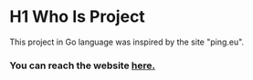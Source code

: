 # H1 Who Is Project #

This project in Go language was inspired by the site "ping.eu".    

### You can reach the website [ here.](https://kubraakkaya.com.tr/)
